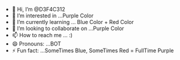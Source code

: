 - 👋 Hi, I’m @D3F4C312
- 👀 I’m interested in ...Purple Color
- 🌱 I’m currently learning ... Blue Color + Red Color
- 💞️ I’m looking to collaborate on ...Purple Color
- 📫 How to reach me ... :)
- 😄 Pronouns: ...BOT
- ⚡ Fun fact: ...SomeTimes Blue, SomeTimes Red = FullTime Purple

<!---
D3F4C312/D3F4C312 is a ✨ special ✨ repository because its `README.md` (this file) appears on your GitHub profile.
You can click the Preview link to take a look at your changes.
--->
